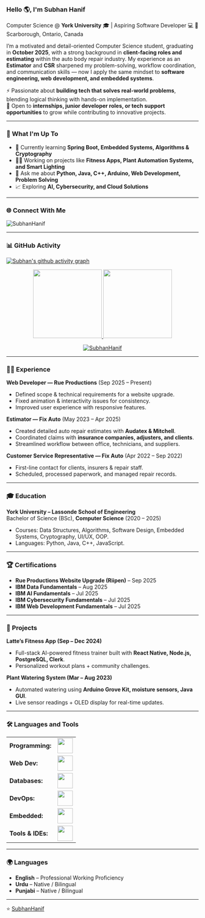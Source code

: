 <link rel="stylesheet" type='text/css' href="https://cdn.jsdelivr.net/gh/devicons/devicon@latest/devicon.min.css" />

### Hello 🌎, I'm Subhan Hanif  

Computer Science @ **York University** 🎓 | Aspiring Software Developer 💻 
📍 Scarborough, Ontario, Canada  

I’m a motivated and detail-oriented Computer Science student, graduating in **October 2025**, with a strong background in **client-facing roles and estimating** within the auto body repair industry. My experience as an **Estimator** and **CSR** sharpened my problem-solving, workflow coordination, and communication skills — now I apply the same mindset to **software engineering, web development, and embedded systems**.  

⚡ Passionate about **building tech that solves real-world problems**, blending logical thinking with hands-on implementation.  
🚀 Open to **internships, junior developer roles, or tech support opportunities** to grow while contributing to innovative projects.  

---

### 🔭 What I'm Up To
- 🌱 Currently learning **Spring Boot, Embedded Systems, Algorithms & Cryptography**  
- 👨‍💻 Working on projects like **Fitness Apps, Plant Automation Systems, and Smart Lighting**  
- 💬 Ask me about **Python, Java, C++, Arduino, Web Development, Problem Solving**  
- 📈 Exploring **AI, Cybersecurity, and Cloud Solutions**  

---

### 🌐 Connect With Me  
<p align="left">
<a href="https://www.linkedin.com/in/subhan-hanif/" target="blank"><i align="center" class="devicon-linkedin-plain colored" height="40" width="60"></i></a>
<a href="mailto:your.email@example.com"><i class="devicon-google-plain colored" height="40" width="60"></i></a>
</p>  

<p align="left"> <img src="https://komarev.com/ghpvc/?username=SubhanHanif&label=Profile%20views&color=0e75b6&style=flat" alt="SubhanHanif" /> </p>

---

### 📊 GitHub Activity  
[![Subhan's github activity graph](https://github-readme-activity-graph.vercel.app/graph?username=SubhanHanif&bg_color=0d1117&color=4c8ed9&line=4c8ed9&point=403e41&area=true&hide_border=true)](https://github.com/ashutosh00710/github-readme-activity-graph)

<div align="center">
  <a href="https://github.com/SubhanHanif">
    <img height="180em" src="https://github-readme-stats.vercel.app/api/top-langs?username=SubhanHanif&show_icons=true&locale=en&layout=compact&theme=tokyonight"/>
    <img height="180em" src="https://github-readme-stats.vercel.app/api?username=SubhanHanif&show_icons=true&locale=en&layout=compact&theme=tokyonight"/>
  </a>
</div>
<p align="center">
  <a href="https://github.com/SubhanHanif">
    <img src="https://github-readme-streak-stats.herokuapp.com/?user=SubhanHanif&theme=tokyonight" alt="SubhanHanif" />
  </a>
</p>

---

### 🧑‍💼 Experience  
**Web Developer — Rue Productions** (Sep 2025 – Present)  
- Defined scope & technical requirements for a website upgrade.  
- Fixed animation & interactivity issues for consistency.  
- Improved user experience with responsive features.  

**Estimator — Fix Auto** (May 2023 – Apr 2025)  
- Created detailed auto repair estimates with **Audatex & Mitchell**.  
- Coordinated claims with **insurance companies, adjusters, and clients**.  
- Streamlined workflow between office, technicians, and suppliers.  

**Customer Service Representative — Fix Auto** (Apr 2022 – Sep 2022)  
- First-line contact for clients, insurers & repair staff.  
- Scheduled, processed paperwork, and managed repair records.  

---

### 🎓 Education  
**York University – Lassonde School of Engineering**  
Bachelor of Science (BSc), **Computer Science** (2020 – 2025)  
- Courses: Data Structures, Algorithms, Software Design, Embedded Systems, Cryptography, UI/UX, OOP.  
- Languages: Python, Java, C++, JavaScript.  

---

### 🏆 Certifications  
- **Rue Productions Website Upgrade (Riipen)** – Sep 2025  
- **IBM Data Fundamentals** – Aug 2025  
- **IBM AI Fundamentals** – Jul 2025  
- **IBM Cybersecurity Fundamentals** – Jul 2025  
- **IBM Web Development Fundamentals** – Jul 2025  

---

### 🚀 Projects  
**Latte’s Fitness App (Sep – Dec 2024)**  
- Full-stack AI-powered fitness trainer built with **React Native, Node.js, PostgreSQL, Clerk**.  
- Personalized workout plans + community challenges.  

**Plant Watering System (Mar – Aug 2023)**  
- Automated watering using **Arduino Grove Kit, moisture sensors, Java GUI**.  
- Live sensor readings + OLED display for real-time updates.  

---

### 🛠️ Languages and Tools  
<table>
    <tr><td><b>Programming:</b></td><td><img height="40" src="https://skillicons.dev/icons?i=python,java,cpp,js,ts"/></td></tr>
    <tr><td><b>Web Dev:</b></td><td><img height="40" src="https://skillicons.dev/icons?i=html,css,react,nodejs,express"/></td></tr>
    <tr><td><b>Databases:</b></td><td><img height="40" src="https://skillicons.dev/icons?i=postgresql,mysql,mongodb"/></td></tr>
    <tr><td><b>DevOps:</b></td><td><img height="40" src="https://skillicons.dev/icons?i=docker,kubernetes,githubactions"/></td></tr>
    <tr><td><b>Embedded:</b></td><td><img height="40" src="https://skillicons.dev/icons?i=arduino"/></td></tr>
    <tr><td><b>Tools & IDEs:</b></td><td><img height="40" src="https://skillicons.dev/icons?i=vscode,eclipse,git,github,gitlab"/></td></tr>
</table>  

---

### 🌍 Languages  
- **English** – Professional Working Proficiency  
- **Urdu** – Native / Bilingual  
- **Punjabi** – Native / Bilingual  

---

⭐ [SubhanHanif](https://github.com/SubhanHanif)  
